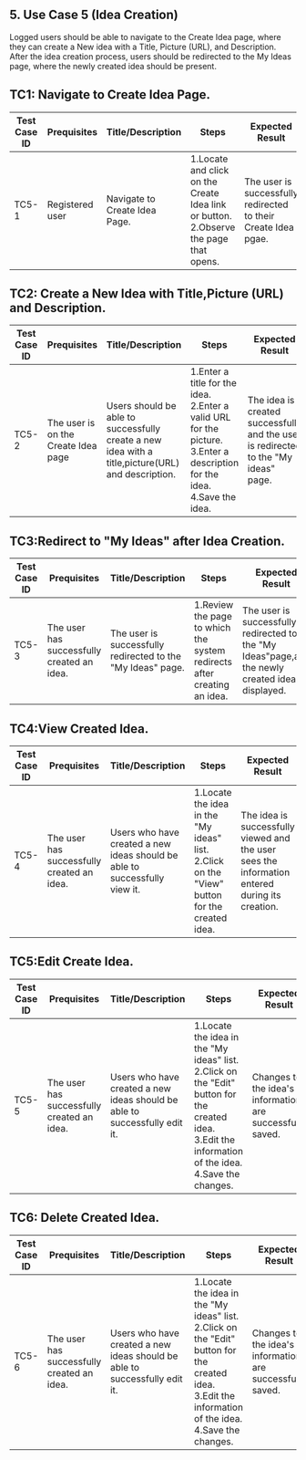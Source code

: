## 5. Use Case 5 (Idea Creation)
Logged users should be able to navigate to the Create Idea page, where they can create a New idea with a Title,
Picture (URL), and Description. After the idea creation process, users should be redirected to the My Ideas page,
where the newly created idea should be present.

## TC1: Navigate to Create Idea Page.


| **Test Case ID** | **Prequisites** | **Title/Description** | **Steps** | **Expected Result** | **Pass/Fail** |
|------------------|-----------------|------------------------|-----------|----------------------|---------------|
| TC5-1            |Registered user|Navigate to Create Idea Page. | 1.Locate and click on the Create Idea link or button.<br>2.Observe the page that opens. |The user is successfully redirected to their Create Idea pgae.|Pass         |

## TC2: Create a New Idea with Title,Picture (URL) and Description.


| **Test Case ID** | **Prequisites** | **Title/Description** | **Steps** | **Expected Result** | **Pass/Fail** |
|------------------|-----------------|------------------------|-----------|----------------------|---------------|
| TC5-2            |The user is on the Create Idea page|Users should be able to successfully create a new idea with a title,picture(URL) and description. | 1.Enter a title for the idea.<br>2.Enter a valid URL for the picture.<br>3.Enter a description for the idea.<br>4.Save the idea. |The idea is created successfully and the user is redirected to the "My ideas" page.|Pass         |

## TC3:Redirect to "My Ideas" after Idea Creation.


| **Test Case ID** | **Prequisites** | **Title/Description** | **Steps** | **Expected Result** | **Pass/Fail** |
|------------------|-----------------|------------------------|-----------|----------------------|---------------|
| TC5-3            |The user has successfully created an idea.|The user is successfully redirected to the "My Ideas" page. | 1.Review the page to which the system redirects after creating an idea. |The user is successfully redirected to the "My Ideas"page,and the newly created ideas is displayed.|Pass         |



## TC4:View Created Idea.


| **Test Case ID** | **Prequisites** | **Title/Description** | **Steps** | **Expected Result** | **Pass/Fail** |
|------------------|-----------------|------------------------|-----------|----------------------|---------------|
| TC5-4            |The user has successfully created an idea.|Users who have created a new ideas should be able to successfully view it. | 1.Locate the idea in the "My ideas" list.<br>2.Click on the "View" button for the created idea. |The idea is successfully viewed and the user sees the information entered during its creation.|Pass         |


## TC5:Edit Create Idea.


| **Test Case ID** | **Prequisites** | **Title/Description** | **Steps** | **Expected Result** | **Pass/Fail** |
|------------------|-----------------|------------------------|-----------|----------------------|---------------|
| TC5-5            |The user has successfully created an idea.|Users who have created a new ideas should be able to successfully edit it. | 1.Locate the idea in the "My ideas" list.<br>2.Click on the "Edit" button for the created idea.<br>3.Edit the information of the idea.<br>4.Save the changes. |Changes to the idea's information are successfully saved.|Pass         |


## TC6: Delete Created Idea.


| **Test Case ID** | **Prequisites** | **Title/Description** | **Steps** | **Expected Result** | **Pass/Fail** |
|------------------|-----------------|------------------------|-----------|----------------------|---------------|
| TC5-6            |The user has successfully created an idea.|Users who have created a new ideas should be able to successfully edit it. | 1.Locate the idea in the "My ideas" list.<br>2.Click on the "Edit" button for the created idea.<br>3.Edit the information of the idea.<br>4.Save the changes. |Changes to the idea's information are successfully saved.|Pass         |
